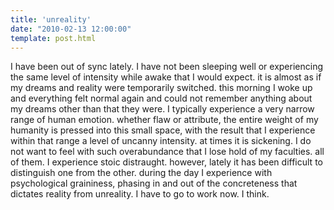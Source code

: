 ```yaml
---
title: 'unreality'
date: "2010-02-13 12:00:00"
template: post.html
---
```


I have been out of sync lately. I have not been sleeping well or experiencing the same level of intensity while awake that I would expect. it is almost as if my dreams and reality were temporarily switched. this morning I woke up and everything felt normal again and could not remember anything about my dreams other than that they were. I typically experience a very narrow range of human emotion. whether flaw or attribute, the entire weight of my humanity is pressed into this small space, with the result that I experience within that range a level of uncanny intensity. at times it is sickening. I do not want to feel with such overabundance that I lose hold of my faculties. all of them. I experience stoic distraught. however, lately it has been difficult to distinguish one from the other. during the day I experience with psychological graininess, phasing in and out of the concreteness that dictates reality from unreality. I have to go to work now. I think.
